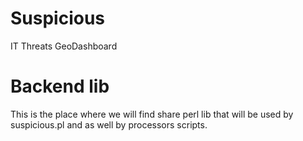 # Suspicious

IT Threats GeoDashboard

# Backend lib

This is the place where we will find share perl lib that will be used by
suspicious.pl and as well by processors scripts.
